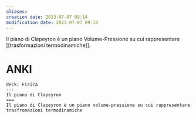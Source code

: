```yaml
---
aliases: 
creation date: 2023-07-07 09:14
modification date: 2023-07-07 09:14
---
```


Il piano di Clapeyron è un piano Volume-Pressione su cui rappresentare [[trasformazioni termodinamiche]].

# ANKI

```anki
deck: Fisica
---
Il piano di Clapeyron
===
Il piano di Clapeyron è un piano volume-pressione su cui rappresentare trasfromazioni termodinamiche
```
